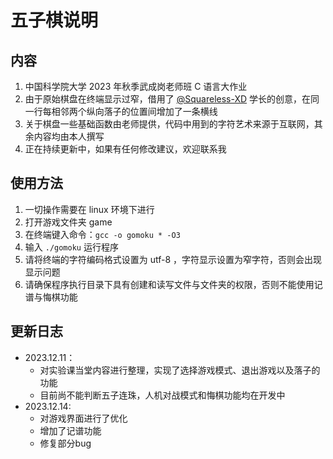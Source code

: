 # 五子棋说明
## 内容
1. 中国科学院大学 2023 年秋季武成岗老师班 C 语言大作业
2. 由于原始棋盘在终端显示过窄，借用了 [@Squareless-XD](https://github.com/Squareless-XD) 学长的创意，在同一行每相邻两个纵向落子的位置间增加了一条横线
3. 关于棋盘一些基础函数由老师提供，代码中用到的字符艺术来源于互联网，其余内容均由本人撰写
4. 正在持续更新中，如果有任何修改建议，欢迎联系我
## 使用方法
1. 一切操作需要在 linux 环境下进行
2. 打开游戏文件夹 game
3. 在终端键入命令：`gcc -o gomoku * -O3`
4. 输入 `./gomoku` 运行程序
5. 请将终端的字符编码格式设置为 utf-8 ，字符显示设置为窄字符，否则会出现显示问题
6. 请确保程序执行目录下具有创建和读写文件与文件夹的权限，否则不能使用记谱与悔棋功能
## 更新日志
- 2023.12.11：
    - 对实验课当堂内容进行整理，实现了选择游戏模式、退出游戏以及落子的功能
    - 目前尚不能判断五子连珠，人机对战模式和悔棋功能均在开发中
- 2023.12.14:
    - 对游戏界面进行了优化
    - 增加了记谱功能
    - 修复部分bug